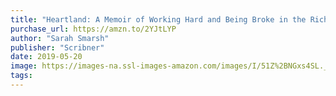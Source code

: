 ```yaml
---
title: "Heartland: A Memoir of Working Hard and Being Broke in the Richest Country on Earth"
purchase_url: https://amzn.to/2YJtLYP
author: "Sarah Smarsh"
publisher: "Scribner"
date: 2019-05-20
image: https://images-na.ssl-images-amazon.com/images/I/51Z%2BNGxs4SL._SL75_.jpg
tags:
---
```

